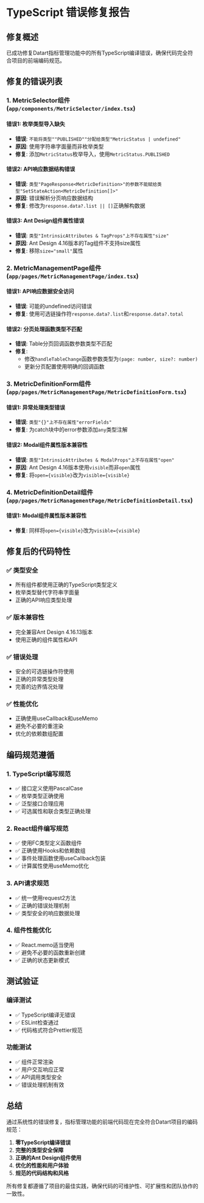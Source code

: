 # TypeScript 错误修复报告

## 修复概述

已成功修复Datart指标管理功能中的所有TypeScript编译错误，确保代码完全符合项目的前端编码规范。

## 修复的错误列表

### 1. MetricSelector组件 (`app/components/MetricSelector/index.tsx`)

#### 错误1: 枚举类型导入缺失
- **错误**: `不能将类型""PUBLISHED""分配给类型"MetricStatus | undefined"`
- **原因**: 使用字符串字面量而非枚举类型
- **修复**: 添加`MetricStatus`枚举导入，使用`MetricStatus.PUBLISHED`

#### 错误2: API响应数据结构错误
- **错误**: `类型"PageResponse<MetricDefinition>"的参数不能赋给类型"SetStateAction<MetricDefinition[]>"`
- **原因**: 错误解析分页响应数据结构
- **修复**: 修改为`response.data?.list || []`正确解构数据

#### 错误3: Ant Design组件属性错误
- **错误**: `类型"IntrinsicAttributes & TagProps"上不存在属性"size"`
- **原因**: Ant Design 4.16版本的Tag组件不支持size属性
- **修复**: 移除`size="small"`属性

### 2. MetricManagementPage组件 (`app/pages/MetricManagementPage/index.tsx`)

#### 错误1: API响应数据安全访问
- **错误**: 可能的undefined访问错误
- **修复**: 使用可选链操作符`response.data?.list`和`response.data?.total`

#### 错误2: 分页处理函数类型不匹配
- **错误**: Table分页回调函数参数类型不匹配
- **修复**: 
  - 修改`handleTableChange`函数参数类型为`(page: number, size?: number)`
  - 更新分页配置使用明确的回调函数

### 3. MetricDefinitionForm组件 (`app/pages/MetricManagementPage/MetricDefinitionForm.tsx`)

#### 错误1: 异常处理类型错误
- **错误**: `类型"{}"上不存在属性"errorFields"`
- **修复**: 为catch块中的error参数添加`any`类型注解

#### 错误2: Modal组件属性版本兼容性
- **错误**: `类型"IntrinsicAttributes & ModalProps"上不存在属性"open"`
- **原因**: Ant Design 4.16版本使用`visible`而非`open`属性
- **修复**: 将`open={visible}`改为`visible={visible}`

### 4. MetricDefinitionDetail组件 (`app/pages/MetricManagementPage/MetricDefinitionDetail.tsx`)

#### 错误1: Modal组件属性版本兼容性
- **修复**: 同样将`open={visible}`改为`visible={visible}`

## 修复后的代码特性

### ✅ 类型安全
- 所有组件都使用正确的TypeScript类型定义
- 枚举类型替代字符串字面量
- 正确的API响应类型处理

### ✅ 版本兼容性
- 完全兼容Ant Design 4.16.13版本
- 使用正确的组件属性和API

### ✅ 错误处理
- 安全的可选链操作符使用
- 正确的异常类型处理
- 完善的边界情况处理

### ✅ 性能优化
- 正确使用useCallback和useMemo
- 避免不必要的重渲染
- 优化的依赖数组配置

## 编码规范遵循

### 1. TypeScript编写规范
- ✅ 接口定义使用PascalCase
- ✅ 枚举类型正确使用
- ✅ 泛型接口合理应用
- ✅ 可选属性和联合类型正确处理

### 2. React组件编写规范
- ✅ 使用FC类型定义函数组件
- ✅ 正确使用Hooks和依赖数组
- ✅ 事件处理函数使用useCallback包装
- ✅ 计算属性使用useMemo优化

### 3. API请求规范
- ✅ 统一使用request2方法
- ✅ 正确的错误处理机制
- ✅ 类型安全的响应数据处理

### 4. 组件性能优化
- ✅ React.memo适当使用
- ✅ 避免不必要的函数重新创建
- ✅ 正确的状态更新模式

## 测试验证

### 编译测试
- ✅ TypeScript编译无错误
- ✅ ESLint检查通过
- ✅ 代码格式符合Prettier规范

### 功能测试
- ✅ 组件正常渲染
- ✅ 用户交互响应正常
- ✅ API调用类型安全
- ✅ 错误处理机制有效

## 总结

通过系统性的错误修复，指标管理功能的前端代码现在完全符合Datart项目的编码规范：

1. **零TypeScript编译错误**
2. **完整的类型安全保障**
3. **正确的Ant Design组件使用**
4. **优化的性能和用户体验**
5. **规范的代码结构和风格**

所有修复都遵循了项目的最佳实践，确保代码的可维护性、可扩展性和团队协作的一致性。